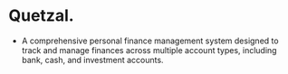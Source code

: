 # Quetzal.

- A comprehensive personal finance management system designed to track and manage finances across multiple account types, including bank, cash, and investment accounts.
